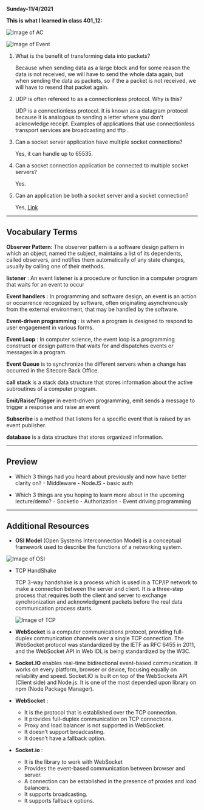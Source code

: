 **Sunday-11/4/2021**

**This is what I learned in class 401_12:**

![Image of AC](https://lh3.googleusercontent.com/proxy/chfZI67zPW0iScc2KOeydBgQaSGLY83bXjnOhZXvdyxgnxb2U-rExQn1R8DgUKkPraMLOAJxiRGna3Dzyf95vNsSgOjYT3ktiqTjrAqc4Ks-Si7kM24EtYd6UiJ5P1sxYQI4yJCBbP21Tw)

![Image of Event](https://upload.wikimedia.org/wikipedia/commons/c/cb/Event_driven_programming_Simply_Explained.jpg)

1. What is the benefit of transforming data into packets?

    Because when sending data as a large block and for some reason the data is not received, we will have to send the whole data again, but when sending the data as packets, so if the a packet is not received, we will have to resend that packet again.

2. UDP is often refereed to as a connectionless protocol. Why is this?

    UDP is a connectionless protocol. It is known as a datagram protocol because it is analogous to sending a letter where you don't acknowledge receipt. Examples of applications that use connectionless transport services are broadcasting and tftp .

3. Can a socket server application have multiple socket connections?

    Yes, it can handle up to 65535.

4. Can a socket connection application be connected to multiple socket servers?

    Yes.

5. Can an application be both a socket server and a socket connection?

    Yes, [Link](https://www.quora.com/Can-you-make-a-client-socket-and-a-server-socket-in-one)

-------------------------
## Vocabulary Terms

**Observer Pattern**: The observer pattern is a software design pattern in which an object, named the subject, maintains a list of its dependents, called observers, and notifies them automatically of any state changes, usually by calling one of their methods.

**listener** : An event listener is a procedure or function in a computer program that waits for an event to occur

**Event handlers** : In programming and software design, an event is an action or occurrence recognized by software, often originating asynchronously from the external environment, that may be handled by the software.

**Event-driven programming** : is when a program is designed to respond to user engagement in various forms.

**Event Loop** : In computer science, the event loop is a programming construct or design pattern that waits for and dispatches events or messages in a program.

**Event Queue** is to synchronize the different servers when a change has occurred in the Sitecore Back Office.

**call stack** is a stack data structure that stores information about the active subroutines of a computer program.

**Emit/Raise/Trigger** in event-driven programming, emit sends a message to trigger a response and raise an event

**Subscribe** is a method that listens for a specific event that is raised by an event publisher.

**database** is a data structure that stores organized information.

-----------------------------------------------------------------------------

## Preview

- Which 3 things had you heard about previously and now have better clarity on?
      - Middleware
      - NodeJS
      - basic auth

- Which 3 things are you hoping to learn more about in the upcoming lecture/demo?
      - Socketio
      - Authorization
      - Event driving programming
-------------------------------------------------------------------------
## Additional Resources

  - **OSI Model** (Open Systems Interconnection Model) is a conceptual framework used to describe the functions of a networking system.

![Image of OSI](https://miro.medium.com/max/891/1*QgyDWZRA-eY7bo04M6E_hw.png)


  - TCP HandShake
  
    TCP 3-way handshake is a process which is used in a TCP/IP network to make a connection between the server and client. It is a three-step process that requires both the client and server to exchange synchronization and acknowledgment packets before the real data communication process starts.

    ![Image of TCP](https://media.geeksforgeeks.org/wp-content/uploads/TCP-connection-1.png)

  - **WebSocket** is a computer communications protocol, providing full-duplex communication channels over a single TCP connection. The WebSocket protocol was standardized by the IETF as RFC 6455 in 2011, and the WebSocket API in Web IDL is being standardized by the W3C.
  - **Socket.IO** enables real-time bidirectional event-based communication. It works on every platform, browser or device, focusing equally on reliability and speed. Socket.IO is built on top of the WebSockets API (Client side) and Node.js. It is one of the most depended upon library on npm (Node Package Manager).
  - **WebSocket** :
    - It is the protocol that is established over the TCP connection.
    - 	It provides full-duplex communication on TCP connections.
    - Proxy and load balancer is not supported in WebSocket.
    - It doesn’t support broadcasting.
    - 	It doesn’t have a fallback option.
  - **Socket.io** :
    - It is the library to work with WebSocket
    - Provides the event-based communication between browser and server.
    - A connection can be established in the presence of proxies and load balancers.
    - It supports broadcasting.
    - It supports fallback options.